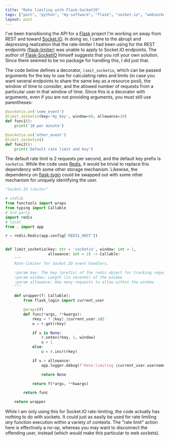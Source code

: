 ```yaml
---
title: "Rate limiting with Flask-SocketIO"
tags: ["post", "python", "my-software", "flask", "socket-io", "websockets"]
layout: post
---
```


I've been transitioning the API for a [Flask] project I'm working on away from
REST and toward [Socket.IO]. In doing so, I came to the abrupt and depressing
realization that the rate-limiter I had been using for the REST endpoints
([flask-limiter]) was unable to apply to Socket.IO endpoints. The author of
[Flask-SocketIO] himself suggests that you roll your own solution. Since there
seemed to be no package for handling this, I did just that.

The code below defines a decorator, `limit_socketio`, which can be passed
arguments for the key to use for calculating rates and limits (in case you
want several endpoints to share the same key as a resource pool), the window of
time to consider, and the allowed number of requests from a particular user
in that window of time. Since this is a decorator with arguments, even if you
are not providing arguments, you must still use parentheses:

```python
@socketio.on('some_event')
@limit_socketio(key='my_key', window=60, allowance=10)
def func1():
	print('10 per minute')

@socketio.on('other_event')
@limit_socketio()
def func2():
	print('Default rate limit and key')
```

The default rate limit is 2 requests per second, and the default key prefix
is `socketio`. While the code uses [Redis], it would be trivial to replace this
dependency with some other storage mechanism. Likewise, the dependency on
[flask-login] could be swapped out with some other mechanism for uniquely
identifying the user.

```python
"Socket.IO limiter"

# stdlib
from functools import wraps
from typing import Callable
# 3rd party
import redis
# local
from . import app

r = redis.Redis(app.config['REDIS_HOST'])


def limit_socketio(key: str = 'socketio', window: int = 1,
                   allowance: int = 2) -> Callable:
    """
    Rate-limiter for Socket.IO event handlers.

    :param key: The key (prefix) of the redis object for tracking request rate
    :param window: Length (in seconds) of the window
    :param allowance: How many requests to allow within the window
    """

    def wrapper(f: Callable):
        from flask_login import current_user

        @wraps(f)
        def func(*args, **kwargs):
            rkey = f'{key}.{current_user.id}'
            u = r.get(rkey)

            if u is None:
                r.setex(rkey, 1, window)
                u = 1
            else:
                u = r.incr(rkey)

            if u > allowance:
                app.logger.debug(f'Rate-limiting {current_user.username}')

                return None

            return f(*args, **kwargs)

        return func

    return wrapper
```

While I am only using this for Socket.IO rate-limiting, the code actually
has nothing to do with sockets. It could just as easily be used for rate
limiting _any_ function execution within a variety of contexts. The "rate
limit" action here is effectively a no-op, whereas you may want to disconnect
the offending user, instead (which _would_ make this particular to web
sockets).

[flask-limiter]: https://pypi.org/project/Flask-Limiter/
[flask-login]: https://pypi.org/project/Flask-Login/
[Flask-SocketIO]: https://pypi.org/project/Flask-SocketIO/
[Flask]: https://flask.palletsprojects.com/en/3.0.x/
[Redis]: https://redis.io
[Socket.IO]: https://socket.io
